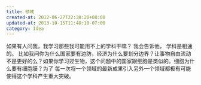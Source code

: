 ```yaml
---
title: 领域
created-at: 2012-06-27T22:38:20+08:00
updated-at: 2013-10-15T11:48:10-07:00
category: Idea
---
```


如果有人问我，我学习那些我可能用不上的学科干嘛？
我会告诉他，
学科是相通的。
比如我问你为什么国家要有边防，经济为什么要划分边界？让事物自由流动不是更好的么？如果你学习过生物，这个问题中的国家跟细胞是类似的。细胞为什么要有细胞膜？为了
每一次将一个领域的最新成果引入另外一个领域都极有可能使得这个学科产生重大突破。
